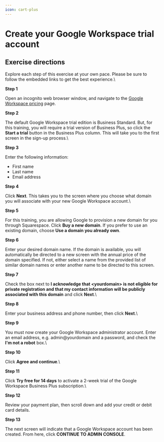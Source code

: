 ```yaml
---
icon: cart-plus
---
```


# Create your Google Workspace trial account

## Exercise directions

Explore each step of this exercise at your own pace. Please be sure to follow the embedded links to get the best experience.\


**Step 1**

Open an incognito web browser window, and navigate to the [Google Workspace pricing](https://workspace.google.com/pricing.html) page.



**Step 2**

The default Google Workspace trial edition is Business Standard. But, for this training, you will require a trial version of Business Plus, so click the **Start a trial** button in the Business Plus column. This will take you to the first screen in the sign-up process.\


**Step 3**

Enter the following information:

* First name
* Last name
* Email address



**Step 4**

Click **Next**. This takes you to the screen where you choose what domain you will associate with your new Google Workspace account.\


**Step 5**

For this training, you are allowing Google to provision a new domain for you through Squarespace. Click **Buy a new domain**. If you prefer to use an existing domain, choose **Use a domain you already own**.



**Step 6**

Enter your desired domain name. If the domain is available, you will automatically be directed to a new screen with the annual price of the domain specified. If not, either select a name from the provided list of similar domain names or enter another name to be directed to this screen.



**Step 7**

Check the box next to **I acknowledge that \<yourdomain> is not eligible for private registration and that my contact information will be publicly associated with this domain** and click **Next**.\


**Step 8**

Enter your business address and phone number, then click **Next**.\


**Step 9**

You must now create your Google Workspace administrator account. Enter an email address, e.g. admin@yourdomain and a password, and check the **I'm not a robot** box.\


**Step 10**

Click **Agree and continue**.\


**Step 11**

Click **Try free for 14 days** to activate a 2-week trial of the Google Workspace Business Plus subscription.\


**Step 12**

Review your payment plan, then scroll down and add your credit or debit card details.



**Step 13**

The next screen will indicate that a Google Workspace account has been created. From here, click **CONTINUE TO ADMIN CONSOLE**.
